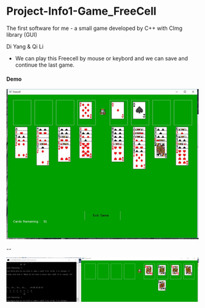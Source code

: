 # Project-Info1-Game_FreeCell

The first software for me - a small game developed by C++ with CImg library (GUI)

Di Yang & Qi Li

- We can play this Freecell by mouse or keybord and we can save and continue the last game.

#### Demo

![ad](https://github.com/YangDi666/Project-Info1-Game_FreeCell/blob/master/demo/demo.jpg)

--

![ad](https://github.com/YangDi666/Project-Info1-Game_FreeCell/blob/master/demo/fin.png)
